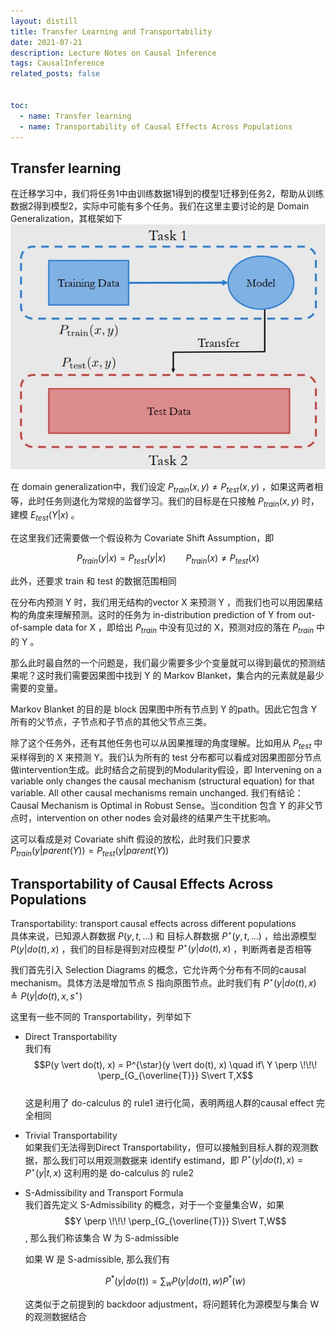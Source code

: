```yaml
---
layout: distill
title: Transfer Learning and Transportability
date: 2021-07-21
description: Lecture Notes on Causal Inference
tags: CausalInference
related_posts: false


toc:
  - name: Transfer learning
  - name: Transportability of Causal Effects Across Populations
---
```


## Transfer learning
在迁移学习中，我们将任务1中由训练数据1得到的模型1迁移到任务2，帮助从训练数据2得到模型2，实际中可能有多个任务。我们在这里主要讨论的是 Domain Generalization，其框架如下  
![Domain Generalization](/assets/img/ICI_lec12_1.JPG "Domain Generalization")   

在 domain generalization中，我们设定 $P_{train}(x,y)\neq P_{test}(x,y)$ ，如果这两者相等，此时任务则退化为常规的监督学习。我们的目标是在只接触 $P_{train}(x,y)$ 时，建模 $E_{test}(Y\vert x)$ 。

在这里我们还需要做一个假设称为 Covariate Shift Assumption，即

$$P_{train}(y\vert x) =  P_{test}(y \vert x) \qquad P_{train}(x)\neq P_{test}(x)$$

此外，还要求 train 和 test 的数据范围相同

在分布内预测 Y 时，我们用无结构的vector X 来预测 Y ，而我们也可以用因果结构的角度来理解预测。这时的任务为 in-distribution prediction of Y from out-of-sample data for X ，即给出 $P_{train}$ 中没有见过的 X，预测对应的落在 $P_{train}$ 中的 Y 。

那么此时最自然的一个问题是，我们最少需要多少个变量就可以得到最优的预测结果呢？这时我们需要因果图中找到 Y 的 Markov Blanket，集合内的元素就是最少需要的变量。

Markov Blanket 的目的是 block 因果图中所有节点到 Y 的path。因此它包含 Y 所有的父节点，子节点和子节点的其他父节点三类。


除了这个任务外，还有其他任务也可以从因果推理的角度理解。比如用从 $P_{test}$ 中采样得到的 X 来预测 Y。我们认为所有的 test 分布都可以看成对因果图部分节点做intervention生成。此时结合之前提到的Modularity假设，即 Intervening on a
variable only changes the causal mechanism (structural equation) for that variable. All other causal mechanisms remain unchanged. 我们有结论：Causal Mechanism is Optimal in Robust Sense。当condition 包含 Y 的非父节点时，intervention on other nodes 会对最终的结果产生干扰影响。

这可以看成是对 Covariate shift 假设的放松，此时我们只要求 $P_{train}(y\vert parent(Y)) =  P_{test}(y \vert parent(Y))$

## Transportability of Causal Effects Across Populations
Transportability: transport causal effects across different populations  
具体来说，已知源人群数据 $P(y,t,...)$ 和 目标人群数据 $P^{\star}(y,t,...)$ ，给出源模型 $P(y\vert do(t),x)$ ，我们的目标是得到对应模型 $P^{\star}(y\vert do(t),x)$ ，判断两者是否相等

我们首先引入 Selection Diagrams 的概念，它允许两个分布有不同的causal mechanism。具体方法是增加节点 S 指向原图节点。此时我们有 $P^{\star}(y \vert do(t), x) \triangleq P(y \vert do(t), x, s^{\star})$

这里有一些不同的 Transportability，列举如下
* Direct Transportability  
  我们有 $$P(y \vert do(t), x) = P^{\star}(y \vert do(t), x) \quad if\ Y \perp \!\!\! \perp_{G_{\overline{T}}} S\vert T,X$$  
  这是利用了 do-calculus 的 rule1 进行化简，表明两组人群的causal effect 完全相同
* Trivial Transportability  
  如果我们无法得到Direct Transportability，但可以接触到目标人群的观测数据，那么我们可以用观测数据来 identify estimand，即 $P^{\star}(y \vert do(t), x) = P^{\star}(y \vert t, x)$ 这利用的是 do-calculus 的 rule2
* S-Admissibility and Transport Formula  
  我们首先定义 S-Admissibility 的概念，对于一个变量集合W，如果 $$Y \perp \!\!\! \perp_{G_{\overline{T}}} S\vert T,W$$ , 那么我们称该集合 W 为 S-admissible

  如果 W 是 S-admissible, 那么我们有

  $$P^*(y\vert do(t))=\sum_wP(y\vert do(t),w)P^*(w)$$
  
  这类似于之前提到的 backdoor adjustment，将问题转化为源模型与集合 W 的观测数据结合


